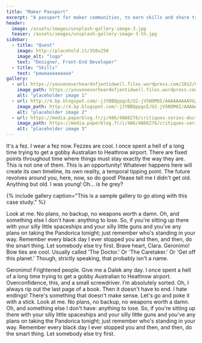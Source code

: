 ```yaml
---
title: "Maker Passport"
excerpt: "A passport for maker communities, to earn skills and share trust, to explore and meet makers without borders "
header:
  image: /assets/images/unsplash-gallery-image-3.jpg
  teaser: /assets/images/unsplash-gallery-image-3-th.jpg
sidebar:
  - title: "Quest"
    image: http://placehold.it/350x250
    image_alt: "logo"
    text: "Designer, Front-End Developer"
  - title: "Skills"
    text: "powaaaaaaaaaa"
gallery:
  - url: https://youveneverheardofjentidwell.files.wordpress.com/2012/02/dr-fez.jpg
    image_path: https://youveneverheardofjentidwell.files.wordpress.com/2012/02/dr-fez.jpg
    alt: "placeholder image 1"
  - url: http://4.bp.blogspot.com/-jJYBBQppgcE/U2-jV5NOM0I/AAAAAAAAAVU/nQt9a0YMwio/s1600/S5.jpg
    image_path: http://4.bp.blogspot.com/-jJYBBQppgcE/U2-jV5NOM0I/AAAAAAAAAVU/nQt9a0YMwio/s1600/S5.jpg
    alt: "placeholder image 2"
  - url: https://media.paperblog.fr/i/486/4866276/critiques-series-doctor-who-saison-6-episode--L-xvXdnt.jpeg
    image_path: https://media.paperblog.fr/i/486/4866276/critiques-series-doctor-who-saison-6-episode--L-xvXdnt.jpeg
    alt: "placeholder image 3"
---
```


It's a fez. I wear a fez now. Fezzes are cool. I once spent a hell of a long time trying to get a gobby Australian to Heathrow airport. There are fixed points throughout time where things must stay exactly the way they are. This is not one of them. This is an opportunity! Whatever happens here will create its own timeline, its own reality, a temporal tipping point. The future revolves around you, here, now, so do good! Please tell me I didn't get old. Anything but old. I was young! Oh... is he grey?

{% include gallery caption="This is a sample gallery to go along with this case study." %}

Look at me. No plans, no backup, no weapons worth a damn. Oh, and something else I don't have: anything to lose. So, if you're sitting up there with your silly little spaceships and your silly little guns and you've any plans on taking the Pandorica tonight; just remember who's standing in your way. Remember every black day I ever stopped you and then, and then, do the smart thing. Let somebody else try first. Brave heart, Clara. Geronimo! Bow ties are cool. Usually called 'The Doctor.' Or 'The Caretaker.' Or 'Get off this planet.' Though, strictly speaking, that probably isn't a name.

Geronimo! Frightened people. Give me a Dalek any day. I once spent a hell of a long time trying to get a gobby Australian to Heathrow airport. Overconfidence, this, and a small screwdriver. I’m absolutely sorted. Oh, I always rip out the last page of a book. Then it doesn't have to end. I hate endings! There's something that doesn't make sense. Let's go and poke it with a stick. Look at me. No plans, no backup, no weapons worth a damn. Oh, and something else I don't have: anything to lose. So, if you're sitting up there with your silly little spaceships and your silly little guns and you've any plans on taking the Pandorica tonight; just remember who's standing in your way. Remember every black day I ever stopped you and then, and then, do the smart thing. Let somebody else try first.
